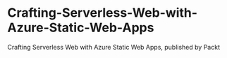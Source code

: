 # Crafting-Serverless-Web-with-Azure-Static-Web-Apps
Crafting Serverless Web with Azure Static Web Apps, published by Packt
